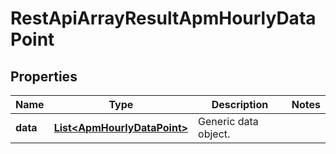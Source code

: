 
# RestApiArrayResultApmHourlyDataPoint

## Properties
Name | Type | Description | Notes
------------ | ------------- | ------------- | -------------
**data** | [**List&lt;ApmHourlyDataPoint&gt;**](ApmHourlyDataPoint.md) | Generic data object. | 



